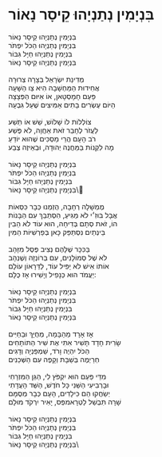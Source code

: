 # בִּנְיָמִין נְתַנְיָהוּ קֵיסָר נָאוֹר

בִּנְיָמִין נְתַנְיָהוּ קֵיסָר נָאוֹר \
בִּנְיָמִין נְתַנְיָהוּ הַכֹּל יִפְתֹּר \
בִּנְיָמִין נְתַנְיָהוּ חַיָּל גִּבּוֹר \
בִּנְיָמִין נְתַנְיָהוּ קֵיסָר נָאוֹר \
\
מְדִינַת יִשְׂרָאֵל בְּצָרָה צְרוּרָה \
אֲחִידוּת הַמַּחְשָׁבָה הִיא צַו הַשָּׁעָה \
פַּעַם חָמָסְטָּאן, אוֹ אִיּוּם הַפְּצָצָה \
הַיּוֹם עֶשְׂרִים בָּתִּים אַמִּיצִים שֶׁעַל גִּבְעָה \
\
צוֹלְלוֹת לוֹ שָׁלוֹשׁ, שֵׁשׁ אוֹ תֵּשַׁע \
לַעֲזֹר לֶחָבֵר זֹאת אַחֲוָה, לֹא פֶּשַׁע \
רֹב הָעָם הֲרֵי מַסְכִּים שֶׁהוּא יוֹדֵעַ \
מָה לִקְנוֹת בַּמַּחֲנֶה יְהוּדָה, וּבְאֵיזֶה צֶבַע \
\
בִּנְיָמִין נְתַנְיָהוּ קֵיסָר נָאוֹר \
בִּנְיָמִין נְתַנְיָהוּ הַכֹּל יִפְתֹּר \
בִּנְיָמִין נְתַנְיָהוּ חַיָּל גִּבּוֹר \
בִּנְיָמִין נְתַנְיָהוּ קֵיסָר נָאוֹר\\
\
מֶמְשָׁלָה רְחָבָה, הֻזְמְנוּ כְּבָר כִּסְּאוֹת \
אֲבָל בּוּזִ׳י לֹא מַגִּיעַ, הִסְתַּבֵּךְ עִם הַבָּנוֹת \
הוֹ, זֹאת סְתָם בְּדִיחָה, הוּא עוֹד לֹא הֵבִין \
בֵּינְתַיִם נִסְתַּפֵּק כָּאן בְּפַרְשִׁיּוֹת הַמִּין \
\
בַּכִּכָּר שֶׁלָּהֶם נְצִיב פֶּסֶל מִזָּהָב \
לֹא שֶׁל סְמוֹלָנִים, עִם בְּרוֹנְזָה וְשֶׁנְהָב \
אוֹתוֹ אִישׁ לֹא יַפִּיל עוֹד, לַדֵּרָאוֹן עוֹלָם \
יַעֲמֹד הוּא כְּנָפִיל וְיָשִׁירוּ אָז כֻּלָּם:\
\
בִּנְיָמִין נְתַנְיָהוּ קֵיסָר נָאוֹר \
בִּנְיָמִין נְתַנְיָהוּ הַכֹּל יִפְתֹּר \
בִּנְיָמִין נְתַנְיָהוּ חַיָּל גִּבּוֹר \
בִּנְיָמִין נְתַנְיָהוּ קֵיסָר נָאוֹר\
\
אָז אָרָד מֵהַבָּמָה, מְחֻיָּךְ וּבַחַיִּים\
שָׂרִית חָדָד תָּשִׁיר אִתִּי אֶת שִׁיר הַתּוֹתָחִים\
הַכֹּל יִהְיֶה וָרֹד, שַׁמְפַּנְיָה וְדָגִים\
חְרַיְמֶה בְּשַׁבָּת וְקָפֶה עִם הַשְּׁכֵנִים\
\
מִדֵּי פַּעַם הוּא יִקְפֹּץ לִי, הַגֵּן הַמִּזְרָחִי\
וּבָרְבִיעִי הַשֵּׁנִי כָּל חֹדֶשׁ, הַשֵּׁד הָעֲדָתִי\
יְשַׂחֲקוּ הֵם כִּילָדִים, הָעָם כְּבָר מְסֻמָּם\
שָׁרָה תִּבְשַׁל לַטְרָאמפְּס, יָאִיר יִרְקֹד מוּלָם\
\
בִּנְיָמִין נְתַנְיָהוּ קֵיסָר נָאוֹר \
בִּנְיָמִין נְתַנְיָהוּ הַכֹּל יִפְתֹּר \
בִּנְיָמִין נְתַנְיָהוּ חַיָּל גִּבּוֹר \
בִּנְיָמִין נְתַנְיָהוּ קֵיסָר נָאוֹר\